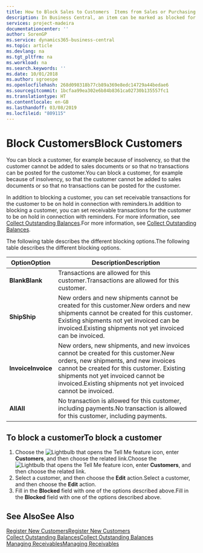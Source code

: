 ```yaml
---
title: How to Block Sales to Customers  Items from Sales or Purchasing
description: In Business Central, an item can be marked as blocked for sales, blocked for purchase, or blocked for all purposes.
services: project-madeira
documentationcenter: ''
author: SorenGP
ms.service: dynamics365-business-central
ms.topic: article
ms.devlang: na
ms.tgt_pltfrm: na
ms.workload: na
ms.search.keywords: ''
ms.date: 10/01/2018
ms.author: sgroespe
ms.openlocfilehash: 268d098318b77cb89a369e8edc14729a44bedae6
ms.sourcegitcommit: 1bcfaa99ea302e6b84b8361ca02730b135557fc1
ms.translationtype: HT
ms.contentlocale: en-GB
ms.lasthandoff: 03/08/2019
ms.locfileid: "809115"
---
```

# <a name="block-customers"></a><span data-ttu-id="23179-103">Block Customers</span><span class="sxs-lookup"><span data-stu-id="23179-103">Block Customers</span></span>
<span data-ttu-id="23179-104">You can block a customer, for example because of insolvency, so that the customer cannot be added to sales documents or so that no transactions can be posted for the customer.</span><span class="sxs-lookup"><span data-stu-id="23179-104">You can block a customer, for example because of insolvency, so that the customer cannot be added to sales documents or so that no transactions can be posted for the customer.</span></span>

<span data-ttu-id="23179-105">In addition to blocking a customer, you can set receivable transactions for the customer to be on hold in connection with reminders.</span><span class="sxs-lookup"><span data-stu-id="23179-105">In addition to blocking a customer, you can set receivable transactions for the customer to be on hold in connection with reminders.</span></span> <span data-ttu-id="23179-106">For more information, see [Collect Outstanding Balances](receivables-collect-outstanding-balances.md).</span><span class="sxs-lookup"><span data-stu-id="23179-106">For more information, see [Collect Outstanding Balances](receivables-collect-outstanding-balances.md).</span></span>   

<span data-ttu-id="23179-107">The following table describes the different blocking options.</span><span class="sxs-lookup"><span data-stu-id="23179-107">The following table describes the different blocking options.</span></span>  

|<span data-ttu-id="23179-108">Option</span><span class="sxs-lookup"><span data-stu-id="23179-108">Option</span></span>|<span data-ttu-id="23179-109">Description</span><span class="sxs-lookup"><span data-stu-id="23179-109">Description</span></span>|  
|--------------------|------------|  
|<span data-ttu-id="23179-110">**Blank**</span><span class="sxs-lookup"><span data-stu-id="23179-110">**Blank**</span></span>|<span data-ttu-id="23179-111">Transactions are allowed for this customer.</span><span class="sxs-lookup"><span data-stu-id="23179-111">Transactions are allowed for this customer.</span></span>|
|<span data-ttu-id="23179-112">**Ship**</span><span class="sxs-lookup"><span data-stu-id="23179-112">**Ship**</span></span>|<span data-ttu-id="23179-113">New orders and new shipments cannot be created for this customer.</span><span class="sxs-lookup"><span data-stu-id="23179-113">New orders and new shipments cannot be created for this customer.</span></span> <span data-ttu-id="23179-114">Existing shipments not yet invoiced can be invoiced.</span><span class="sxs-lookup"><span data-stu-id="23179-114">Existing shipments not yet invoiced can be invoiced.</span></span>|  
|<span data-ttu-id="23179-115">**Invoice**</span><span class="sxs-lookup"><span data-stu-id="23179-115">**Invoice**</span></span>|<span data-ttu-id="23179-116">New orders, new shipments, and new invoices cannot be created for this customer.</span><span class="sxs-lookup"><span data-stu-id="23179-116">New orders, new shipments, and new invoices cannot be created for this customer.</span></span> <span data-ttu-id="23179-117">Existing shipments not yet invoiced cannot be invoiced.</span><span class="sxs-lookup"><span data-stu-id="23179-117">Existing shipments not yet invoiced cannot be invoiced.</span></span>|  
|<span data-ttu-id="23179-118">**All**</span><span class="sxs-lookup"><span data-stu-id="23179-118">**All**</span></span>|<span data-ttu-id="23179-119">No transaction is allowed for this customer, including payments.</span><span class="sxs-lookup"><span data-stu-id="23179-119">No transaction is allowed for this customer, including payments.</span></span>|  

## <a name="to-block-a-customer"></a><span data-ttu-id="23179-120">To block a customer</span><span class="sxs-lookup"><span data-stu-id="23179-120">To block a customer</span></span>  
1. <span data-ttu-id="23179-121">Choose the ![Lightbulb that opens the Tell Me feature](media/ui-search/search_small.png "Tell me what you want to do") icon, enter **Customers**, and then choose the related link.</span><span class="sxs-lookup"><span data-stu-id="23179-121">Choose the ![Lightbulb that opens the Tell Me feature](media/ui-search/search_small.png "Tell me what you want to do") icon, enter **Customers**, and then choose the related link.</span></span>
2. <span data-ttu-id="23179-122">Select a customer, and then choose the **Edit** action.</span><span class="sxs-lookup"><span data-stu-id="23179-122">Select a customer, and then choose the **Edit** action.</span></span>
3. <span data-ttu-id="23179-123">Fill in the **Blocked** field with one of the options described above.</span><span class="sxs-lookup"><span data-stu-id="23179-123">Fill in the **Blocked** field with one of the options described above.</span></span>

## <a name="see-also"></a><span data-ttu-id="23179-124">See Also</span><span class="sxs-lookup"><span data-stu-id="23179-124">See Also</span></span>  
[<span data-ttu-id="23179-125">Register New Customers</span><span class="sxs-lookup"><span data-stu-id="23179-125">Register New Customers</span></span>](sales-how-register-new-customers.md)  
[<span data-ttu-id="23179-126">Collect Outstanding Balances</span><span class="sxs-lookup"><span data-stu-id="23179-126">Collect Outstanding Balances</span></span>](receivables-collect-outstanding-balances.md)  
[<span data-ttu-id="23179-127">Managing Receivables</span><span class="sxs-lookup"><span data-stu-id="23179-127">Managing Receivables</span></span>](receivables-manage-receivables.md)  
